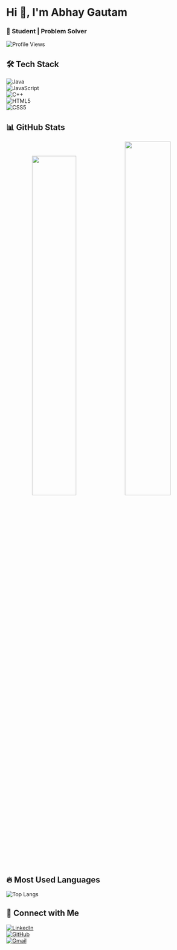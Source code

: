 # Hi 👋, I'm Abhay Gautam  
### 🚀 Student | Problem Solver  

![Profile Views](https://komarev.com/ghpvc/?username=abhaystd9074&label=Profile%20Views&color=blue&style=flat)  

## 🛠️ Tech Stack  
![Java](https://img.shields.io/badge/Java-ED8B00?style=for-the-badge&logo=java&logoColor=white)  
![JavaScript](https://img.shields.io/badge/JavaScript-F7DF1E?style=for-the-badge&logo=javascript&logoColor=black)  
![C++](https://img.shields.io/badge/C-00599C?style=for-the-badge&logo=c&logoColor=white)    
![HTML5](https://img.shields.io/badge/HTML5-E34F26?style=for-the-badge&logo=html5&logoColor=white)  
![CSS5](https://img.shields.io/badge/CSS3-1572B6?style=for-the-badge&logo=css3&logoColor=white)  
 

## 📊 GitHub Stats  
<div align="center">
  <img width="48%" src="https://github-readme-stats.vercel.app/api?username=abhaystd9074&show_icons=true&theme=radical&cache_seconds=86400" />
  <img width="49%" src="https://github-readme-streak-stats.herokuapp.com/?user=abhaystd9074&theme=radical" />
</div>

## 🔥 Most Used Languages  
![Top Langs](https://github-readme-stats.vercel.app/api/top-langs/?username=abhaystd9074&layout=compact&theme=radical)

## 🔗 Connect with Me  
[![LinkedIn](https://img.shields.io/badge/LinkedIn-0077B5?style=for-the-badge&logo=linkedin&logoColor=white)](https://www.linkedin.com/in/abhay-gautam-995460239/)  
[![GitHub](https://img.shields.io/badge/GitHub-100000?style=for-the-badge&logo=github&logoColor=white)](https://github.com/abhaystd9074)  
[![Gmail](https://img.shields.io/badge/Gmail-D14836?style=for-the-badge&logo=gmail&logoColor=white)](mailto:abhaygautam907457@gmail.com)  
